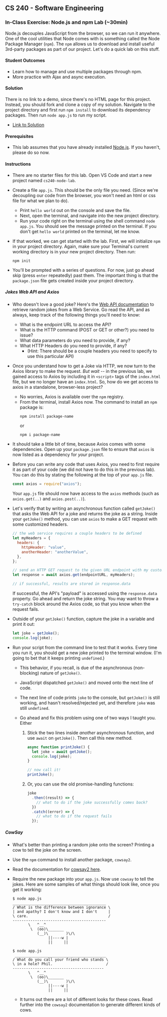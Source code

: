 ## CS 240 - Software Engineering

### In-Class Exercise: Node.js and npm Lab (~30min)

Node.js decouples JavaScript from the browser, so we can run it anywhere. One of the cool utilities that Node comes with is something called the Node Package Manager (`npm`). The `npm` allows us to download and install useful 3rd-party packages as part of our project. Let's do a quick lab on this stuff.

#### Student Outcomes

- Learn how to manage and use multiple packages through npm.
- More practice with Ajax and async execution.

#### Solution

There is no link to a demo, since there's no HTML page for this project. Instead, you should fork and clone a copy of my solution. Navigate to the project directory and first run `npm install` to download its dependency packages. Then run `node app.js` to run my script.

- [Link to Solution](https://github.com/davidtchiu/cs240-lab-js6.npm-soln)

#### Prerequisites

- This lab assumes that you have already installed [Node.js](https://nodejs.org/en/download/). If you haven't, please do so now.

#### Instructions

- There are no starter files for this lab. Open VS Code and start a new project named `cs240-node-lab`.

- Create a file `app.js`. This should be the only file you need. (Since we're decoupling our code from the browser, you won't need an html or css file for what we plan to do).

  - Print `hello world` out on the console and save the file.
  - Next, open the terminal, and navigate into the new project directory.
  - Run your code right on the terminal using the shell command `node app.js`. You should see the message printed on the terminal. If you don't get `hello world` printed on the terminal, let me know.

- If that worked, we can get started with the lab. First, we will initialize `npm` in your project directory. Again, make sure your Terminal's current working directory is in your new project directory. Then run:

  ```
  npm init
  ```

- You'll be prompted with a series of questions. For now, just go ahead skip (press `enter` repeatedly) past them. The important thing is that the `package.json` file gets created inside your project directory.

##### Jokes Web API and Axios

- Who doesn't love a good joke? Here's the [Web API documentation](https://icanhazdadjoke.com/api) to retrieve random jokes from a Web Service. Go read the API, and as always, keep track of the following things you'll need to know:

  - What is the endpoint URL to access the API?
  - What is the HTTP command (POST or GET or other?) you need to issue?
  - What data parameters do you need to provide, if any?
  - What HTTP Headers do you need to provide, if any?
    - (Hint: There should be a couple headers you need to specify to use this particular API)

- Once you understand how to get a Joke via HTTP, we now turn to the Axios library to make the request. _But wait_ -- in the previous lab, we gained access to Axios by including it in `<script>` tags of the `index.html` file, but we no longer have an `index.html`. So, how do we get access to axios in a standalone, browser-less project?

  - No worries, Axios is available over the `npm` registry.
  - From the terminal, install Axios now. The command to install an `npm` package is:
    ```
    npm install package-name
    ```
    or
    ```
    npm i package-name
    ```

- It should take a little bit of time, because Axios comes with some dependencies. Open up your `package.json` file to ensure that `axios` is now listed as a dependency for _your_ project.

- Before you can write any code that uses Axios, you need to first require it as part of your code (we did not have to do this in the previous lab). You can do this by stating the following at the top of your `app.js` file.

  ```js
  const axios = require("axios");
  ```

  Your `app.js` file should now have access to the `axios` methods (such as `axios.get(..)` and `axios.post(..)`).

- Let's verify that by writing an asynchronous function called `getJoke()` that asks the Web API for a joke and returns the joke as a string. Inside your `getJoke()` method, you can use `axios` to make a GET request with some customized headers.

  ```js
  // the web service requires a couple headers to be defined
  let myHeaders = {
    headers: {
      httpHeader: "value",
      anotherHeader: "anotherValue",
    },
  };

  // send an HTTP GET request to the given URL endpoint with my customized headers
  let response = await axios.get(endpointURL, myHeaders);

  // if successful, results are stored in response.data
  ```

  If successful, the API's "payload" is accessed using the `response.data` property. Go ahead and return the joke string. You may want to throw a `try-catch` block around the Axios code, so that you know when the request fails.

- Outside of your `getJoke()` function, capture the joke in a variable and print it out:

  ```js
  let joke = getJoke();
  console.log(joke);
  ```

- Run your script from the command line to test that it works. Every time you run it, you should get a new joke printed to the terminal window. (I'm going to bet that it keeps printing `undefined`.)

  - This behavior, if you recall, is due of the asynchronous (non-blocking) nature of `getJoke()`.
  - JavaScript dispatched `getJoke()` and moved onto the next line of code.
  - The next line of code prints `joke` to the console, but `getJoke()` is still working, and hasn't resolved/rejected yet, and therefore `joke` was still `undefined`.
  - Go ahead and fix this problem using one of two ways I taught you. Either

    1. Stick the two lines inside _another_ asynchronous function, and use `await` on `getJoke()`. Then call this new method.

       ```js
       async function printJoke() {
         let joke = await getJoke();
         console.log(joke);
       }

       // now call it!
       printJoke();
       ```

    2. Or, you can use the old promise-handling functions:
       ```js
       joke
         .then((result) => {
           // what to do if the joke successfully comes back?
         })
         .catch((error) => {
           // what to do if the request fails
         });
       ```

##### CowSay

- What's better than printing a random joke onto the screen? Printing a cow to tell the joke on the screen.

- Use the `npm` command to install another package, `cowsay2`.

- Read the documentation for [cowsay2 here](https://www.npmjs.com/package/cowsay2).

- Require the new package into your `app.js`. Now use `cowsay` to tell the jokes. Here are some samples of what things should look like, once you get it working:

  ```
  $ node app.js
  __________________________________________
  / What is the difference between ignorance \
  | and apathy? I don't know and I don't     |
  \ care.                                    /
  ------------------------------------------
         \   ^__^
          \  (oo)\_______
             (__)\        )\/\
                  ||----w |
                  ||     ||
  ```

  ```
  $ node app.js
   _________________________________________
  / What do you call your friend who stands \
  \ in a hole? Phil.                        /
  -----------------------------------------
         \   ^__^
          \  (oo)\_______
             (__)\        )\/\
                  ||----w |
                  ||     ||
  ```

  - It turns out there are a lot of different looks for these cows. Read further into the `cowsay2` documentation to generate different kinds of cows.
